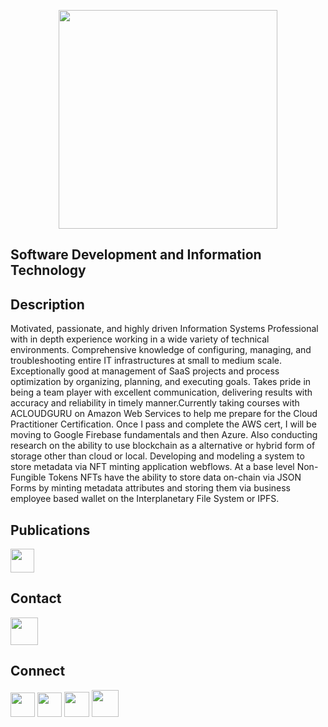 <p align="center"><img height="350px" src="https://user-images.githubusercontent.com/82541715/196609910-07617523-4d92-4a8d-ad25-8985a2bb451d.png">
<h2>Software Development and Information Technology</h2>


<h2>Description</h2>
Motivated, passionate, and highly driven Information Systems Professional with in depth experience working in a wide variety of technical environments. Comprehensive knowledge of configuring, managing, and troubleshooting entire IT infrastructures at small to medium scale. Exceptionally good at management of SaaS projects and process optimization by organizing, planning, and executing goals. Takes pride in being a team player with excellent communication, delivering results with accuracy and reliability in timely manner.Currently taking courses with ACLOUDGURU on Amazon Web Services to help me prepare for the Cloud Practitioner Certification. Once I pass and complete the AWS cert, I will be moving to Google Firebase fundamentals and then Azure. Also conducting research on the ability to use blockchain as a alternative or hybrid form of storage other than cloud or local. Developing and modeling a system to store metadata via NFT minting application webflows. At a base level Non-Fungible Tokens NFTs have the ability to store data on-chain via JSON Forms by minting metadata attributes and storing them via business employee based wallet on the Interplanetary File System or IPFS.

<h2>Publications</h2>
 <a href="https://metaverseofthings.medium.com/"><img  height="38px" src="https://user-images.githubusercontent.com/82541715/196606369-9c148ad1-6cde-490d-9815-e38c12d3a619.png"></a>
 
 <h2>Contact</h2>
 <p align="left">
  <a href="mailto:gkozlowskibusiness@outlook.com"><img  height="44px" src="https://user-images.githubusercontent.com/82541715/196607335-02be8bd8-e632-4156-9e5c-c9486aa0ff2c.png"></a>
  </p>

<h2>Connect</h2>
<p align="left">
  <a href="https://twitter.com/GaryKozlowski1"><img height="39px" src="https://user-images.githubusercontent.com/82541715/196605722-c43d0376-8e13-448a-a89d-ea1d109bc9c0.png"></a>
  <a href="https://www.instagram.com/garykozlowski1/"><img  height="39px" src="https://user-images.githubusercontent.com/82541715/196606211-ad731f89-8166-4a40-a851-33455d66b29f.png"></a>
<a href="https://www.linkedin.com/in/gary-kozlowski-825053138/"><img height="40px"src="https://user-images.githubusercontent.com/82541715/196604999-10ce5ec8-605e-4e72-bff0-b46c99130bbc.png"></a>
  <a href="https://learn.acloud.guru/profile/gkozlowskidesigns"><img height="43px" src="https://user-images.githubusercontent.com/82541715/196604613-582b3ed0-839e-4a3d-a4ac-b3aa4ce9c269.png"></a>
</p>










<!---
gkozlowskidesign/gkozlowskidesign is a ✨ special ✨ repository because its `README.md` (this file) appears on your GitHub profile.
You can click the Preview link to take a look at your changes.
--->
